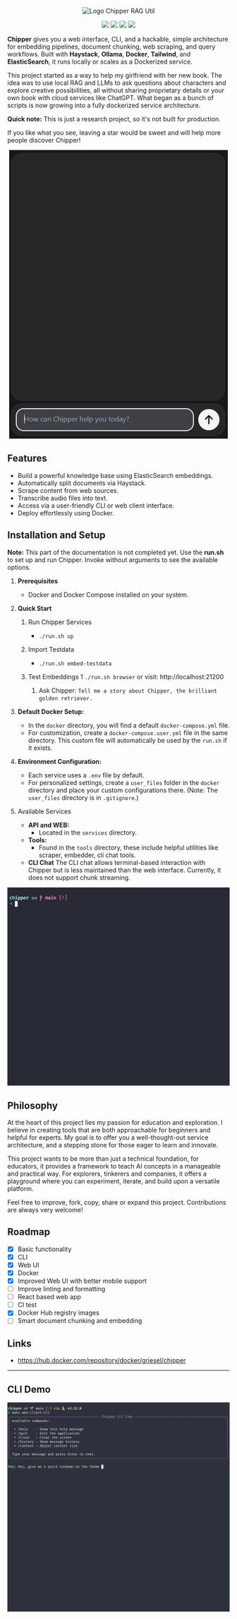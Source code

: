 <p align="center"><img src="https://raw.githubusercontent.com/TilmanGriesel/chipper/refs/heads/main/docs/public/assets/bannerr.png" width="480" alt="Logo Chipper RAG Util"/></p>

<p align="center">
	<a href="https://github.com/TilmanGriesel/chipper/actions"><img src="https://img.shields.io/github/actions/workflow/status/TilmanGriesel/chipper/.github%2Fworkflows%2Fpublish-docker.yml?colorA=1F2229&colorB=5c5e70&style=for-the-badge&label=DockerHub"></a>
	<a href="https://github.com/tilmangriesel/chipper/stargazers"><img src="https://img.shields.io/github/stars/tilmangriesel/chipper?colorA=1F2229&colorB=5c5e70&style=for-the-badge"></a>
	<a href="https://github.com/tilmangriesel/chipper/issues"><img src="https://img.shields.io/github/issues/tilmangriesel/chipper?colorA=1F2229&colorB=5c5e70&style=for-the-badge"></a>
   <a href="https://hub.docker.com/repository/docker/griesel/chipper"><img src="https://img.shields.io/docker/pulls/griesel/chipper?colorA=1F2229&colorB=5c5e70&style=for-the-badge"></a>
</p>

**Chipper** gives you a web interface, CLI, and a hackable, simple architecture for embedding pipelines, document chunking, web scraping, and query workflows. Built with **Haystack**, **Ollama**, **Docker**, **Tailwind**, and **ElasticSearch**, it runs locally or scales as a Dockerized service.

This project started as a way to help my girlfriend with her new book. The idea was to use local RAG and LLMs to ask questions about characters and explore creative possibilities, all without sharing proprietary details or your own book with cloud services like ChatGPT. What began as a bunch of scripts is now growing into a fully dockerized service architecture.

**Quick note:** This is just a research project, so it's not built for production.

If you like what you see, leaving a star would be sweet and will help more people discover Chipper!

<p align="center"><img src="https://raw.githubusercontent.com/TilmanGriesel/chipper/refs/heads/main/docs/public/assets/chipper_demo_01.gif"alt="Chipper RAG Util Demo Browser"/></p>

## Features

- Build a powerful knowledge base using ElasticSearch embeddings.
- Automatically split documents via Haystack.
- Scrape content from web sources.
- Transcribe audio files into text.
- Access via a user-friendly CLI or web client interface.
- Deploy effortlessly using Docker.

## Installation and Setup

**Note:** This part of the documentation is not completed yet. Use the **run.sh** to set up and run Chipper. Invoke without arguments to see the available options.

1. **Prerequisites**

   - Docker and Docker Compose installed on your system.

1. **Quick Start**

   1. Run Chipper Services

      - `./run.sh up`

   1. Import Testdata

      - `./run.sh embed-testdata`

   1. Test Embeddings
      1 `./run.sh browser` or visit: http://localhost:21200
      1. Ask Chipper: `Tell me a story about Chipper, the brilliant golden retriever.`

1. **Default Docker Setup:**

   - In the `docker` directory, you will find a default `docker-compose.yml` file.
   - For customization, create a `docker-compose.user.yml` file in the same directory. This custom file will automatically be used by the `run.sh` if it exists.

1. **Environment Configuration:**

   - Each service uses a `.env` file by default.
   - For personalized settings, create a `user_files` folder in the `docker` directory and place your custom configurations there. (Note: The `user_files` directory is in `.gitignore`.)

1. Available Services
   - **API and WEB:**
     - Located in the `services` directory.
   - **Tools:**
     - Found in the `tools` directory, these include helpful utilities like scraper, embedder, cli chat tools.
   - **CLI Chat**
     The CLI chat allows terminal-based interaction with Chipper but is less maintained than the web interface. Currently, it does not support chunk streaming.

<p align="center"><img src="https://raw.githubusercontent.com/TilmanGriesel/chipper/refs/heads/main/docs/public/assets/chipper_setup_demo_01.gif"alt="Chipper RAG Util Demo Setup"/></p>

## Philosophy

At the heart of this project lies my passion for education and exploration. I believe in creating tools that are both approachable for beginners and helpful for experts. My goal is to offer you a well-thought-out service architecture, and a stepping stone for those eager to learn and innovate.

This project wants to be more than just a technical foundation, for educators, it provides a framework to teach AI concepts in a manageable and practical way. For explorers, tinkerers and companies, it offers a playground where you can experiment, iterate, and build upon a versatile platform.

Feel free to improve, fork, copy, share or expand this project. Contributions are always very welcome!

## Roadmap

- [x] Basic functionality
- [x] CLI
- [x] Web UI
- [x] Docker
- [x] Improved Web UI with better mobile support
- [ ] Improve linting and formatting
- [ ] React based web app
- [ ] CI test
- [x] Docker Hub registry images
- [ ] Smart document chunking and embedding

## Links

- https://hub.docker.com/repository/docker/griesel/chipper

---

## CLI Demo

<p align="center"><img src="https://raw.githubusercontent.com/TilmanGriesel/chipper/refs/heads/main/docs/public/assets/demo_cli_01.gif"alt="Chipper RAG Util Demo CLI"/></p>
